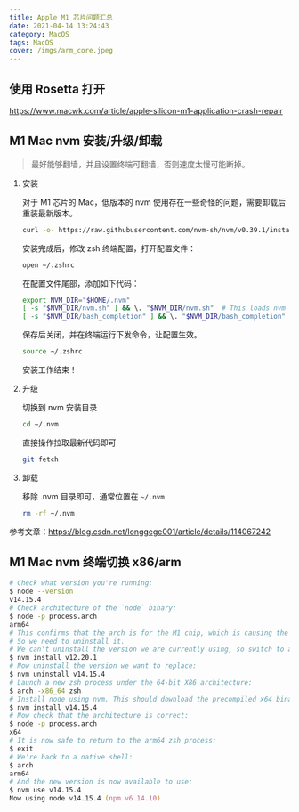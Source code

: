 ```yaml
---
title: Apple M1 芯片问题汇总
date: 2021-04-14 13:24:43
category: MacOS
tags: MacOS
cover: /imgs/arm_core.jpeg
---
```


## 使用 Rosetta 打开

https://www.macwk.com/article/apple-silicon-m1-application-crash-repair

## M1 Mac nvm 安装/升级/卸载

> 最好能够翻墙，并且设置终端可翻墙，否则速度太慢可能断掉。

1. 安装

   对于 M1 芯片的 Mac，低版本的 nvm 使用存在一些奇怪的问题，需要卸载后重装最新版本。

   ```zsh
   curl -o- https://raw.githubusercontent.com/nvm-sh/nvm/v0.39.1/install.sh | bash
   ```

   安装完成后，修改 zsh 终端配置，打开配置文件：

   ```zsh
   open ~/.zshrc
   ```

   在配置文件尾部，添加如下代码：

   ```zsh
   export NVM_DIR="$HOME/.nvm"
   [ -s "$NVM_DIR/nvm.sh" ] && \. "$NVM_DIR/nvm.sh"  # This loads nvm
   [ -s "$NVM_DIR/bash_completion" ] && \. "$NVM_DIR/bash_completion"  # This loads nvm bash_completion
   ```

   保存后关闭，并在终端运行下发命令，让配置生效。

   ```zsh
   source ~/.zshrc
   ```

   安装工作结束！

2. 升级

   切换到 nvm 安装目录

   ```zsh
   cd ~/.nvm
   ```

   直接操作拉取最新代码即可

   ```zsh
   git fetch
   ```

3. 卸载

   移除 .nvm 目录即可，通常位置在 `~/.nvm`

   ```zsh
   rm -rf ~/.nvm
   ```

参考文章：https://blog.csdn.net/longgege001/article/details/114067242

## M1 Mac nvm 终端切换 x86/arm

```zsh
# Check what version you're running:
$ node --version
v14.15.4
# Check architecture of the `node` binary:
$ node -p process.arch
arm64
# This confirms that the arch is for the M1 chip, which is causing the problems.
# So we need to uninstall it.
# We can't uninstall the version we are currently using, so switch to another version:
$ nvm install v12.20.1
# Now uninstall the version we want to replace:
$ nvm uninstall v14.15.4
# Launch a new zsh process under the 64-bit X86 architecture:
$ arch -x86_64 zsh
# Install node using nvm. This should download the precompiled x64 binary:
$ nvm install v14.15.4
# Now check that the architecture is correct:
$ node -p process.arch
x64
# It is now safe to return to the arm64 zsh process:
$ exit
# We're back to a native shell:
$ arch
arm64
# And the new version is now available to use:
$ nvm use v14.15.4
Now using node v14.15.4 (npm v6.14.10)
```
